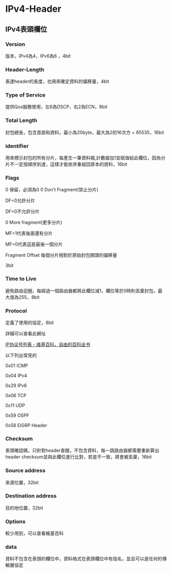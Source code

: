 # IPv4-Header

## IPv4表頭欄位

### Version

版本，IPv4為4，IPv6為6 ，4bit

### Header-Length

表達header的長度，也用來確定資料的偏移量，4bit

### Type of Service

提供Qos服務使用，左6為DSCP，右2為ECN，8bit

### Total Length

封包總長，包含首部和資料，最小為20byte，最大為2的16次方 = 65535，16bit

### identifier

用來標示封包的所有分片，每產生一筆資料報,計數器加1並賦值給此欄位，因為分片不一定按順序到達，這樣才能依序重組回原本的資料，16bit

### Flags

0 保留，必須為0 0 Don’t Fragment(禁止分片)

DF=0允許分片

DF=0不允許分片 

0 More fragment(更多分片)

MF=1代表後面還有分片

MF=0代表這是最後一個分片 

Fragment Offset  每個分片相對於原始封包開頭的偏移量 

3bit 

### Time to Live

避免路由迴圈，每經過一個路由器都將此欄位減1，欄位等於0時則丟棄封包，最大值為255，8bit

### Protocol

定義了使用的協定，8bit

詳細可以查看此網址

[IP协议号列表 - 维基百科，自由的百科全书](https://zh.wikipedia.org/zh-tw/IP%E5%8D%8F%E8%AE%AE%E5%8F%B7%E5%88%97%E8%A1%A8)

以下列出常見的 

0x01 ICMP 

0x04 IPv4 

0x29 IPv6 

0x06 TCP 

0x11 UDP 

0x59 OSPF 

0x58 EIGRP Header 

### Checksum

表頭確認碼，只針對header查錯，不包含資料，每一跳路由器都需要重新算出header checksum並與此欄位進行比對，若是不一致，將會被丟棄，16bit

### Source address

來源位置，32bit

### Destination address

目的地位置，32bit

### Options

較少用到，可以查看維基百科 

### data

資料不包含在表頭的欄位中，資料格式在表頭欄位中有指名，並且可以是任何的傳輸層協定